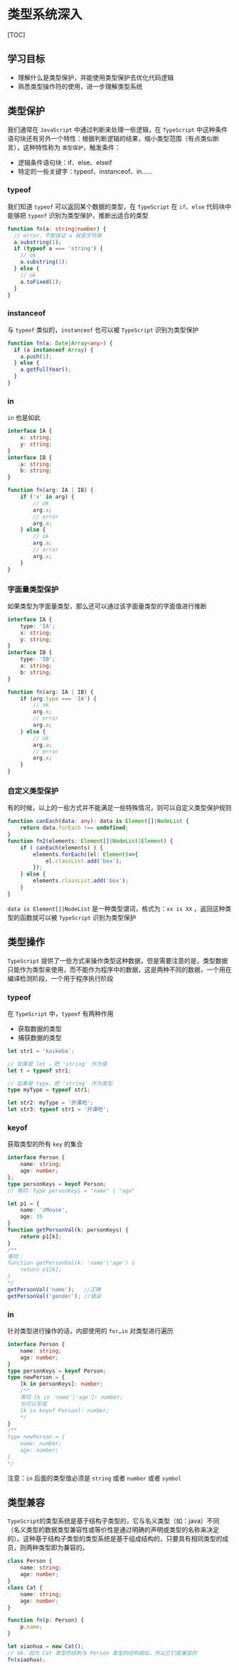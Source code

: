 # 类型系统深入

[TOC]

## 学习目标
- 理解什么是类型保护，并能使用类型保护去优化代码逻辑
- 熟悉类型操作符的使用，进一步理解类型系统

## 类型保护

我们通常在 `JavaScript` 中通过判断来处理一些逻辑，在 `TypeScript` 中这种条件语句块还有另外一个特性：根据判断逻辑的结果，缩小类型范围（有点类似断言），这种特性称为 `类型保护`，触发条件：

- 逻辑条件语句块：if、else、elseif
- 特定的一些关键字：typeof、instanceof、in……

### typeof

我们知道 `typeof` 可以返回某个数据的类型，在 `TypeScript` 在 `if`、`else` 代码块中能够把 `typeof` 识别为类型保护，推断出适合的类型

```typescript
function fn(a: string|number) {
  // error，不能保证 a 就是字符串
  a.substring(1);
  if (typeof a === 'string') {
    // ok
    a.substring(1);
  } else {
    // ok
    a.toFixed(1);
  }
}
```

### instanceof

与 `typeof` 类似的，`instanceof` 也可以被 `TypeScript` 识别为类型保护

```typescript
function fn(a: Date|Array<any>) {
  if (a instanceof Array) {
    a.push(1);
  } else {
    a.getFullYear();
  }
}
```

### in

`in` 也是如此

```typescript
interface IA {
    x: string;
    y: string;
}
interface IB {
    a: string;
    b: string;
}

function fn(arg: IA | IB) {
    if ('x' in arg) {
        // ok
        arg.x;
        // error
        arg.a;
    } else {
        // ok
        arg.a;
        // error
        arg.x;
    }
}
```

### 字面量类型保护

如果类型为字面量类型，那么还可以通过该字面量类型的字面值进行推断

```typescript
interface IA {
    type: 'IA';
    x: string;
    y: string;
}
interface IB {
    type: 'IB';
    a: string;
    b: string;
}

function fn(arg: IA | IB) {
    if (arg.type === 'IA') {
        // ok
        arg.x;
        // error
        arg.a;
    } else {
        // ok
        arg.a;
        // error
        arg.x;
    }
}
```

### 自定义类型保护

有的时候，以上的一些方式并不能满足一些特殊情况，则可以自定义类型保护规则

```typescript
function canEach(data: any): data is Element[]|NodeList {
    return data.forEach !== undefined;
}
function fn2(elements: Element[]|NodeList|Element) {
    if ( canEach(elements) ) {
        elements.forEach((el: Element)=>{
            el.classList.add('box');
        });
    } else {
        elements.classList.add('box');
    }
}
```

`data is Element[]|NodeList` 是一种类型谓词，格式为：`xx is XX` ，返回这种类型的函数就可以被 `TypeScript` 识别为类型保护



## 类型操作

 `TypeScript` 提供了一些方式来操作类型这种数据，但是需要注意的是，类型数据只能作为类型来使用，而不能作为程序中的数据，这是两种不同的数据，一个用在编译检测阶段，一个用于程序执行阶段

### typeof

在 `TypeScript` 中，`typeof` 有两种作用

- 获取数据的类型
- 捕获数据的类型

```typescript
let str1 = 'kaikeba';

// 如果是 let ，把 'string' 作为值
let t = typeof str1;

// 如果是 type，把 'string' 作为类型
type myType = typeof str1;

let str2: myType = '开课吧';
let str3: typeof str1 = '开课吧';
```

### keyof

获取类型的所有 `key` 的集合

```typescript
interface Person {
    name: string;
    age: number;
};
type personKeys = keyof Person;
// 等同：type personKeys = "name" | "age"

let p1 = {
    name: 'zMouse',
    age: 35
}
function getPersonVal(k: personKeys) {
    return p1[k];
}
/**
等同：
function getPersonVal(k: 'name'|'age') {
    return p1[k];
}
*/
getPersonVal('name');	//正确
getPersonVal('gender');	//错误
```

### in

针对类型进行操作的话，内部使用的 `for…in` 对类型进行遍历

```typescript
interface Person {
    name: string;
    age: number;
}
type personKeys = keyof Person;
type newPerson = {
    [k in personKeys]: number;
  	/**
  	等同 [k in 'name'|'age']: number;
  	也可以写成
  	[k in keyof Person]: number;
  	*/
}
/**
type newPerson = {
    name: number;
    age: number;
}
*/
```

注意：`in` 后面的类型值必须是 `string` 或者 `number` 或者 `symbol`



## 类型兼容

`TypeScript`的类型系统是基于结构子类型的，它与名义类型（如：java）不同（名义类型的数据类型兼容性或等价性是通过明确的声明或类型的名称来决定的）。这种基于结构子类型的类型系统是基于组成结构的，只要具有相同类型的成员，则两种类型即为兼容的。
```typescript
class Person {
    name: string;
    age: number;
}
class Cat {
    name: string;
    age: number;
}

function fn(p: Person) {
    p.name;
}

let xiaohua = new Cat();
// ok，因为 Cat 类型的结构与 Person 类型的结构相似，所以它们是兼容的
fn(xiaohua);
```
